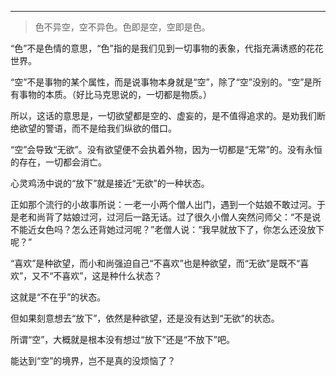 ---
> 色不异空，空不异色。色即是空，空即是色。

“色”不是色情的意思，“色”指的是我们见到一切事物的表象，代指充满诱惑的花花世界。

“空”不是事物的某个属性，而是说事物本身就是“空”，除了“空”没别的。“空”是所有事物的本质。（好比马克思说的，一切都是物质。）

所以，这话的意思是，一切欲望都是空的、虚妄的，是不值得追求的。是劝我们断绝欲望的警语，而不是给我们纵欲的借口。

“空”会导致“无欲”。没有欲望便不会执着外物，因为一切都是“无常”的。没有永恒的存在，一切都会消亡。

心灵鸡汤中说的“放下”就是接近“无欲”的一种状态。

正如那个流行的小故事所说：一老一小两个僧人出门，遇到一个姑娘不敢过河。于是老和尚背了姑娘过河，过河后一路无话。过了很久小僧人突然问师父：“不是说不能近女色吗？怎么还背她过河呢？”老僧人说：“我早就放下了，你怎么还没放下呢？”

“喜欢”是种欲望，而小和尚强迫自己“不喜欢”也是种欲望，而“无欲”是既不“喜欢”，又不“不喜欢”，这是种什么状态？

这就是“不在乎”的状态。

但如果刻意想去“放下”，依然是种欲望，还是没有达到“无欲”的状态。

所谓“空”，大概就是根本没有想过“放下”还是“不放下”吧。

能达到“空”的境界，岂不是真的没烦恼了？
